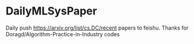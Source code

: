 # DailyMLSysPaper
Daily push https://arxiv.org/list/cs.DC/recent papers to feishu.
Thanks for Doragd/Algorithm-Practice-in-Industry codes

